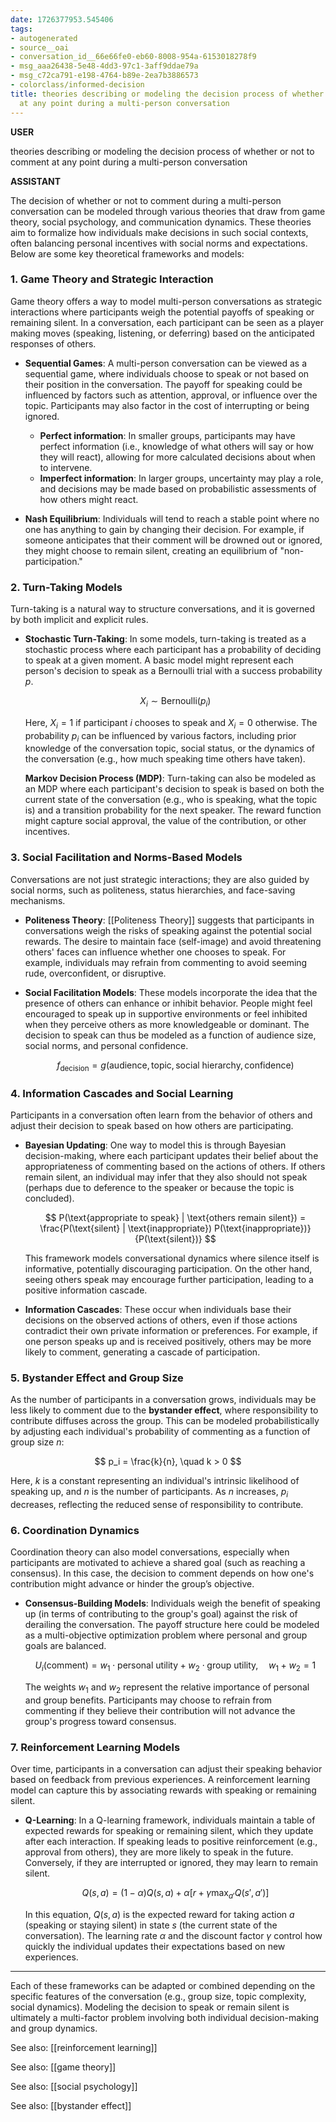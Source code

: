 ```yaml
---
date: 1726377953.545406
tags:
- autogenerated
- source__oai
- conversation_id__66e66fe0-eb60-8008-954a-6153018278f9
- msg_aaa26438-5e48-4dd3-97c1-3aff9ddae79a
- msg_c72ca791-e198-4764-b89e-2ea7b3886573
- colorclass/informed-decision
title: theories describing or modeling the decision process of whether or not to comment
  at any point during a multi-person conversation
---
```


**USER**

theories describing or modeling the decision process of whether or not to comment at any point during a multi-person conversation


**ASSISTANT**

The decision of whether or not to comment during a multi-person conversation can be modeled through various theories that draw from game theory, social psychology, and communication dynamics. These theories aim to formalize how individuals make decisions in such social contexts, often balancing personal incentives with social norms and expectations. Below are some key theoretical frameworks and models:

### 1. **Game Theory and Strategic Interaction**
Game theory offers a way to model multi-person conversations as strategic interactions where participants weigh the potential payoffs of speaking or remaining silent. In a conversation, each participant can be seen as a player making moves (speaking, listening, or deferring) based on the anticipated responses of others.

- **Sequential Games**: A multi-person conversation can be viewed as a sequential game, where individuals choose to speak or not based on their position in the conversation. The payoff for speaking could be influenced by factors such as attention, approval, or influence over the topic. Participants may also factor in the cost of interrupting or being ignored.
  - **Perfect information**: In smaller groups, participants may have perfect information (i.e., knowledge of what others will say or how they will react), allowing for more calculated decisions about when to intervene.
  - **Imperfect information**: In larger groups, uncertainty may play a role, and decisions may be made based on probabilistic assessments of how others might react.

- **Nash Equilibrium**: Individuals will tend to reach a stable point where no one has anything to gain by changing their decision. For example, if someone anticipates that their comment will be drowned out or ignored, they might choose to remain silent, creating an equilibrium of "non-participation."

### 2. **Turn-Taking Models**
Turn-taking is a natural way to structure conversations, and it is governed by both implicit and explicit rules.

- **Stochastic Turn-Taking**: In some models, turn-taking is treated as a stochastic process where each participant has a probability of deciding to speak at a given moment. A basic model might represent each person's decision to speak as a Bernoulli trial with a success probability $p$.
  
  $$ X_i \sim \text{Bernoulli}(p_i) $$
  
  Here, $X_i = 1$ if participant $i$ chooses to speak and $X_i = 0$ otherwise. The probability $p_i$ can be influenced by various factors, including prior knowledge of the conversation topic, social status, or the dynamics of the conversation (e.g., how much speaking time others have taken).
  
  **Markov Decision Process (MDP)**: Turn-taking can also be modeled as an MDP where each participant's decision to speak is based on both the current state of the conversation (e.g., who is speaking, what the topic is) and a transition probability for the next speaker. The reward function might capture social approval, the value of the contribution, or other incentives.

### 3. **Social Facilitation and Norms-Based Models**
Conversations are not just strategic interactions; they are also guided by social norms, such as politeness, status hierarchies, and face-saving mechanisms.

- **Politeness Theory**: [[Politeness Theory]] suggests that participants in conversations weigh the risks of speaking against the potential social rewards. The desire to maintain face (self-image) and avoid threatening others' faces can influence whether one chooses to speak. For example, individuals may refrain from commenting to avoid seeming rude, overconfident, or disruptive.
  
- **Social Facilitation Models**: These models incorporate the idea that the presence of others can enhance or inhibit behavior. People might feel encouraged to speak up in supportive environments or feel inhibited when they perceive others as more knowledgeable or dominant. The decision to speak can thus be modeled as a function of audience size, social norms, and personal confidence.

  $$ f_\text{decision} = g(\text{audience}, \text{topic}, \text{social hierarchy}, \text{confidence}) $$

### 4. **Information Cascades and Social Learning**
Participants in a conversation often learn from the behavior of others and adjust their decision to speak based on how others are participating.

- **Bayesian Updating**: One way to model this is through Bayesian decision-making, where each participant updates their belief about the appropriateness of commenting based on the actions of others. If others remain silent, an individual may infer that they also should not speak (perhaps due to deference to the speaker or because the topic is concluded).
  
  $$ P(\text{appropriate to speak} | \text{others remain silent}) = \frac{P(\text{silent} | \text{inappropriate}) P(\text{inappropriate})}{P(\text{silent})} $$

  This framework models conversational dynamics where silence itself is informative, potentially discouraging participation. On the other hand, seeing others speak may encourage further participation, leading to a positive information cascade.

- **Information Cascades**: These occur when individuals base their decisions on the observed actions of others, even if those actions contradict their own private information or preferences. For example, if one person speaks up and is received positively, others may be more likely to comment, generating a cascade of participation.

### 5. **Bystander Effect and Group Size**
As the number of participants in a conversation grows, individuals may be less likely to comment due to the **bystander effect**, where responsibility to contribute diffuses across the group. This can be modeled probabilistically by adjusting each individual's probability of commenting as a function of group size $n$:

$$ p_i = \frac{k}{n}, \quad k > 0 $$

Here, $k$ is a constant representing an individual's intrinsic likelihood of speaking up, and $n$ is the number of participants. As $n$ increases, $p_i$ decreases, reflecting the reduced sense of responsibility to contribute.

### 6. **Coordination Dynamics**
Coordination theory can also model conversations, especially when participants are motivated to achieve a shared goal (such as reaching a consensus). In this case, the decision to comment depends on how one's contribution might advance or hinder the group’s objective.

- **Consensus-Building Models**: Individuals weigh the benefit of speaking up (in terms of contributing to the group's goal) against the risk of derailing the conversation. The payoff structure here could be modeled as a multi-objective optimization problem where personal and group goals are balanced.
  
  $$ U_i(\text{comment}) = w_1 \cdot \text{personal utility} + w_2 \cdot \text{group utility}, \quad w_1 + w_2 = 1 $$

  The weights $w_1$ and $w_2$ represent the relative importance of personal and group benefits. Participants may choose to refrain from commenting if they believe their contribution will not advance the group's progress toward consensus.

### 7. **Reinforcement Learning Models**
Over time, participants in a conversation can adjust their speaking behavior based on feedback from previous experiences. A reinforcement learning model can capture this by associating rewards with speaking or remaining silent.

- **Q-Learning**: In a Q-learning framework, individuals maintain a table of expected rewards for speaking or remaining silent, which they update after each interaction. If speaking leads to positive reinforcement (e.g., approval from others), they are more likely to speak in the future. Conversely, if they are interrupted or ignored, they may learn to remain silent.
  
  $$ Q(s, a) = (1 - \alpha) Q(s, a) + \alpha \left[ r + \gamma \max_{a'} Q(s', a') \right] $$

  In this equation, $Q(s, a)$ is the expected reward for taking action $a$ (speaking or staying silent) in state $s$ (the current state of the conversation). The learning rate $\alpha$ and the discount factor $\gamma$ control how quickly the individual updates their expectations based on new experiences.

---

Each of these frameworks can be adapted or combined depending on the specific features of the conversation (e.g., group size, topic complexity, social dynamics). Modeling the decision to speak or remain silent is ultimately a multi-factor problem involving both individual decision-making and group dynamics.

See also: [[reinforcement learning]]


See also: [[game theory]]


See also: [[social psychology]]


See also: [[bystander effect]]